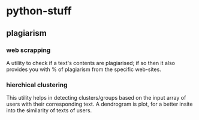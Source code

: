 # python-stuff

## plagiarism

### web scrapping
A utility to check if a text's contents are plagiarised; if so then it also provides you with % of plagiarism from the specific web-sites.

### hierchical clustering
This utility helps in detecting clusters/groups based on the input array of users with their corresponding text. A dendrogram is plot, for a better insite into the similarity of texts of users.
